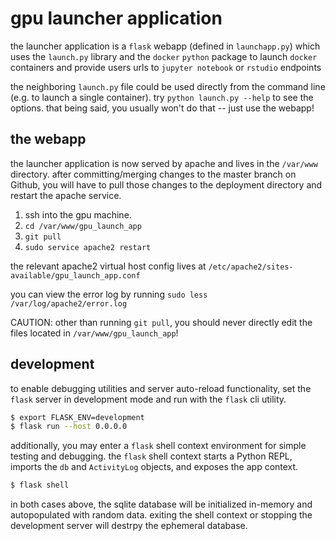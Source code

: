 # gpu launcher application

the launcher application is a `flask` webapp (defined in `launchapp.py`) which uses the `launch.py` library and the `docker` `python` package to launch `docker` containers and provide users urls to `jupyter notebook` or `rstudio` endpoints

the neighboring `launch.py` file could be used directly from the command line (e.g. to launch a single container). try `python launch.py --help` to see the options. that being said, you usually won't do that -- just use the webapp!

## the webapp

the launcher application is now served by apache and lives in the `/var/www` directory.
after committing/merging changes to the master branch on Github, you will have to pull those changes to the deployment directory and restart the apache service.

1. ssh into the gpu machine.
2. `cd /var/www/gpu_launch_app`
3. `git pull`
4. `sudo service apache2 restart`

the relevant apache2 virtual host config lives at `/etc/apache2/sites-available/gpu_launch_app.conf`

you can view the error log by running `sudo less /var/log/apache2/error.log`

CAUTION: other than running `git pull`, you should never directly edit the files located in `/var/www/gpu_launch_app`!

## development

to enable debugging utilities and server auto-reload functionality, set the `flask` server in development mode and run with the `flask` cli utility.

```sh
$ export FLASK_ENV=development
$ flask run --host 0.0.0.0
```

additionally, you may enter a `flask` shell context environment for simple testing and debugging. the `flask` shell context starts a Python REPL, imports the `db` and `ActivityLog` objects, and exposes the app context.

```sh
$ flask shell
```

in both cases above, the sqlite database will be initialized in-memory and autopopulated with random data. exiting the shell context or stopping the development server will destrpy the ephemeral database.
